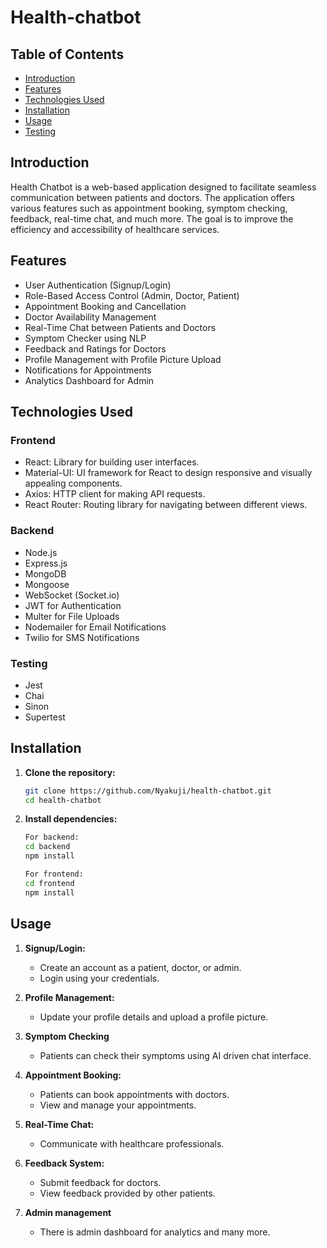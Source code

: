 # **Health-chatbot**

## Table of Contents

- [Introduction](#introduction)
- [Features](#features)
- [Technologies Used](#technologies-used)
- [Installation](#installation)
- [Usage](#usage)
- [Testing](#testing)

## Introduction

Health Chatbot is a web-based application designed to facilitate seamless communication between patients and doctors. The application offers various features such as appointment booking, symptom checking, feedback, real-time chat, and much more. The goal is to improve the efficiency and accessibility of healthcare services.

## Features

- User Authentication (Signup/Login)
- Role-Based Access Control (Admin, Doctor, Patient)
- Appointment Booking and Cancellation
- Doctor Availability Management
- Real-Time Chat between Patients and Doctors
- Symptom Checker using NLP
- Feedback and Ratings for Doctors
- Profile Management with Profile Picture Upload
- Notifications for Appointments
- Analytics Dashboard for Admin

## Technologies Used

### Frontend

- React: Library for building user interfaces.
- Material-UI: UI framework for React to design responsive and visually appealing components.
- Axios: HTTP client for making API requests.
- React Router: Routing library for navigating between different views.

### Backend

- Node.js
- Express.js
- MongoDB
- Mongoose
- WebSocket (Socket.io)
- JWT for Authentication
- Multer for File Uploads
- Nodemailer for Email Notifications
- Twilio for SMS Notifications

### Testing

- Jest
- Chai
- Sinon
- Supertest

## Installation

1. **Clone the repository:**

   ```bash
   git clone https://github.com/Nyakuji/health-chatbot.git
   cd health-chatbot

2. **Install dependencies:**

   ```bash
   For backend:
   cd backend
   npm install

   For frontend:
   cd frontend
   npm install

## **Usage**

1. **Signup/Login:**
   - Create an account as a patient, doctor, or admin.
   - Login using your credentials.

2. **Profile Management:**
   - Update your profile details and upload a profile picture.

3. **Symptom Checking**
   - Patients can check their symptoms using AI driven chat interface.

4. **Appointment Booking:**
   - Patients can book appointments with doctors.
   - View and manage your appointments.

5. **Real-Time Chat:**
   - Communicate with healthcare professionals.

6. **Feedback System:**
    - Submit feedback for doctors.
    - View feedback provided by other patients.

7. **Admin management**
   - There is admin dashboard for analytics and many more.
